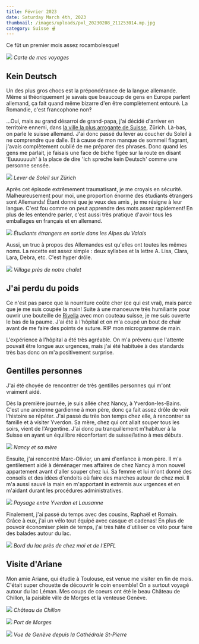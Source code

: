 ```yaml
---
title: Février 2023
date: Saturday March 4th, 2023
thumbnail: /images/uploads/pxl_20230208_211253014.mp.jpg
category: Suisse 🫕
---
```

C﻿e fût un premier mois assez rocambolesque!

![](/images/uploads/fevrier2023.png)
﻿*Carte de mes voyages*

## Kein Deutsch

U﻿n des plus gros chocs est la prépondérance de la langue allemande. Même si théoriquement je savais que beaucoup de gens en Europe parlent allemand, ça fait quand même bizarre d'en être complètement entouré. La Romandie, c'est francophone non‽

.﻿..Oui, mais au grand désarroi de grand-papa, j'ai décidé d'arriver en territoire ennemi, dans [la ville la plus arrogante de Suisse](https://youtu.be/zGH5sxyoVZU), Zürich. Là-bas, on parle le suisse allemand. J'ai donc passé du lever au coucher du Soleil à ne comprendre que dalle. Et à cause de mon manque de sommeil flagrant, j'avais complètement oublié de me préparer des phrases. Donc quand les gens me parlait, je faisais une face de biche figée sur la route en disant 'Euuuuuuuh' à la place de dire 'Ich spreche kein Deutsch' comme une personne sensée.

![](/images/uploads/zurich.jpg)
﻿*Lever de Soleil sur Zürich*

Après cet épisode extrêmement traumatisant, je me croyais en sécurité. Malheureusement pour moi, une proportion énorme des étudiants étrangers sont Allemands! Étant donné que je veux des amis , je me résigne à leur langue. C'est fou comme on peut apprendre des mots assez rapidement! En plus de les entendre parler, c'est aussi très pratique d'avoir tous les emballages en français et en allemand.

![](/images/uploads/esn-chalet.jpg)
﻿*Étudiants étrangers en sortie dans les Alpes du Valais*

Aussi, un truc à propos des Allemandes est qu'elles ont toutes les mêmes noms. La recette est assez simple : deux syllabes et la lettre A. Lisa, Clara, Lara, Debra, etc. C'est hyper drôle.

![](/images/uploads/_DSC1406.jpg)
﻿*Village près de notre chalet*

## J'ai perdu du poids

Ce n'est pas parce que la nourriture coûte cher (ce qui est vrai), mais parce que je me suis coupée la main! Suite à une manoeuvre très humiliante pour ouvrir une bouteille de [Rivella](https://blog.nationalmuseum.ch/fr/2018/12/rivella-boisson-suisse-etrange/) avec mon couteau suisse, je me suis ouverte le bas de la paume. J'ai été à l'hôpital et on m'a coupé un bout de chair avant de me faire des points de suture. RIP mon microgramme de main.

L'expérience à l'hôpital a été très agréable. On m'a prévenu que l'attente pouvait être longue aux urgences, mais j'ai été habituée à des standards très bas donc on m'a positivement surprise.

## Gentilles personnes

J'ai été choyée de rencontrer de très gentilles personnes qui m'ont vraiment aidé. 

Dès la première journée, je suis allée chez Nancy, à Yverdon-les-Bains. C'est une ancienne gardienne à mon père, donc ça fait assez drôle de voir l'histoire se répéter. J'ai passé du très bon temps chez elle, à rencontrer sa famille et à visiter Yverdon. Sa mère, chez qui ont allait souper tous les soirs, vient de l'Argentine. J'ai donc pu tranquillement m'habituer à la Suisse en ayant un équilibre réconfortant de suisse/latino à mes débuts. 

![](/images/uploads/maillard.jpg)
﻿*Nancy et sa mère*

Ensuite, j'ai rencontré Marc-Olivier, un ami d'enfance à mon père. Il m'a gentilement aidé à déménager mes affaires de chez Nancy à mon nouvel appartement avant d'aller souper chez lui. Sa femme et lui m'ont donné des conseils et des idées d'endoits où faire des marches autour de chez moi. Il m'a aussi sauvé la main en m'apportant in extremis aux urgences et en m'aidant durant les procédures administratives.

![](/images/uploads/en-train.jpg)
﻿*Paysage entre Yverdon et Lausanne*

Finalement, j'ai passé du temps avec des cousins, Raphaël et Romain. Grâce à eux, j'ai un vélo tout équipé avec casque et cadenas! En plus de pouvoir économiser plein de temps, j'ai très hâte d'utiliser ce vélo pour faire des balades autour du lac.

![](/images/uploads/léman.jpg)
﻿*Bord du lac près de chez moi et de l'EPFL*

## Visite d'Ariane

M﻿on amie Ariane, qui étudie à Toulouse, est venue me visiter en fin de mois. C'était super chouette de découvrir le coin ensemble! On a surtout voyagé autour du lac Léman. Mes coups de coeurs ont été le beau Château de Chillon, la paisible ville de Morges et la venteuse Genève.

![](/images/uploads/_DSC1457.jpg)
﻿*Château de Chillon*

![](/images/uploads/_DSC1500.jpg)
﻿*Port de Morges*

![](/images/uploads/geneve.jpg)
﻿*Vue de Genève depuis la Cathédrale St-Pierre*